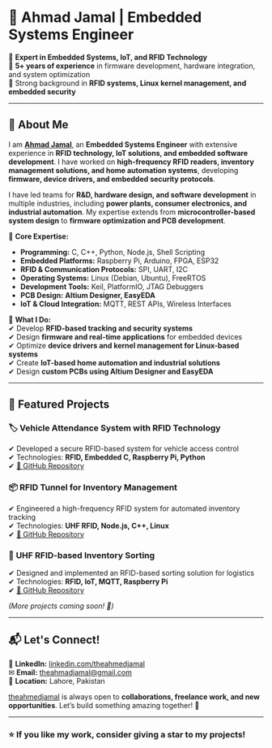# 👋 Ahmad Jamal | Embedded Systems Engineer  

🔹 **Expert in Embedded Systems, IoT, and RFID Technology**  
🔹 **5+ years of experience** in firmware development, hardware integration, and system optimization  
🔹 Strong background in **RFID systems, Linux kernel management, and embedded security**  

---

## 🚀 About Me  
I am [**Ahmad Jamal**](https://github.com/theahmedjamal), an **Embedded Systems Engineer** with extensive experience in **RFID technology, IoT solutions, and embedded software development**. I have worked on **high-frequency RFID readers, inventory management solutions, and home automation systems**, developing **firmware, device drivers, and embedded security protocols**.  

I have led teams for **R&D, hardware design, and software development** in multiple industries, including **power plants, consumer electronics, and industrial automation**. My expertise extends from **microcontroller-based system design** to **firmware optimization and PCB development**.  

🔹 **Core Expertise:**  
- **Programming:** C, C++, Python, Node.js, Shell Scripting  
- **Embedded Platforms:** Raspberry Pi, Arduino, FPGA, ESP32  
- **RFID & Communication Protocols:** SPI, UART, I2C  
- **Operating Systems:** Linux (Debian, Ubuntu), FreeRTOS  
- **Development Tools:** Keil, PlatformIO, JTAG Debuggers  
- **PCB Design:** **Altium Designer, EasyEDA**  
- **IoT & Cloud Integration:** MQTT, REST APIs, Wireless Interfaces  

🔹 **What I Do:**  
✔ Develop **RFID-based tracking and security systems**  
✔ Design **firmware and real-time applications** for embedded devices  
✔ Optimize **device drivers and kernel management for Linux-based systems**  
✔ Create **IoT-based home automation and industrial solutions**  
✔ Design **custom PCBs using Altium Designer and EasyEDA**  

---

## 📂 Featured Projects  
### 🏷️ **Vehicle Attendance System with RFID Technology**  
✔ Developed a secure RFID-based system for vehicle access control  
✔ Technologies: **RFID, Embedded C, Raspberry Pi, Python**  
✔ [🔗 GitHub Repository](#)  

### 📦 **RFID Tunnel for Inventory Management**  
✔ Engineered a high-frequency RFID system for automated inventory tracking  
✔ Technologies: **UHF RFID, Node.js, C++, Linux**  
✔ [🔗 GitHub Repository](#)  

### 🔄 **UHF RFID-based Inventory Sorting**  
✔ Designed and implemented an RFID-based sorting solution for logistics  
✔ Technologies: **RFID, IoT, MQTT, Raspberry Pi**  
✔ [🔗 GitHub Repository](#)  

*(More projects coming soon! 🚀)*  

---

## 📬 Let's Connect!  
💼 **LinkedIn:** [linkedin.com/theahmedjamal](https://linkedin.com/theahmedjamal)  
✉  **Email:** [theahmadjamal@gmail.com](mailto:theahmadjamal@gmail.com)  
📍 **Location:** Lahore, Pakistan

[theahmedjamal](https://github.com/theahmedjamal) is always open to **collaborations, freelance work, and new opportunities**. Let’s build something amazing together! 🚀  

---

### ⭐ **If you like my work, consider giving a star to my projects!**  

<!--
**theahmedjamal/theahmedjamal** is a ✨ _special_ ✨ repository because its `README.md` (this file) appears on your GitHub profile.

Here are some ideas to get you started:

- 🔭 I’m currently working on ...
- 🌱 I’m currently learning ...
- 👯 I’m looking to collaborate on ...
- 🤔 I’m looking for help with ...
- 💬 Ask me about ...
- 📫 How to reach me: ...
- 😄 Pronouns: ...
- ⚡ Fun fact: ...
-->
